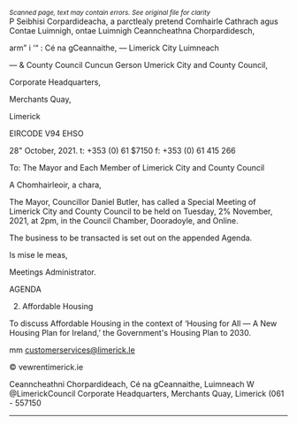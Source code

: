 *<small>Scanned page, text may contain errors. See original file for clarity</small>*  
P Seibhisi Corpardideacha,
a parctlealy pretend Comhairle Cathrach agus Contae Luimnigh,
ontae Luimnigh Ceanncheathna Chorpardidesch,

arm” i ‘“ : Cé na gCeannaithe,
— Limerick City Luimneach

— & County Council Cuncun Gerson
Umerick City and County Council,

Corporate Headquarters,

Merchants Quay,

Limerick

EIRCODE V94 EHSO

28" October, 2021. t: +353 (0) 61 $7150
f: +353 (0) 61 415 266

To: The Mayor and Each Member of Limerick City and County Council

A Chomhairleoir, a chara,

The Mayor, Councillor Daniel Butler, has called a Special Meeting of Limerick City and County
Council to be held on Tuesday, 2% November, 2021, at 2pm, in the Council Chamber,
Dooradoyle, and Online.

The business to be transacted is set out on the appended Agenda.

Is mise le meas,

Meetings Administrator.

AGENDA

2. Affordable Housing

To discuss Affordable Housing in the context of ‘Housing for All — A New Housing Plan
for Ireland,’ the Government's Housing Plan to 2030.

mm customerservices@limerick.le

© vewrentimerick.ie

Ceanncheathni Chorpardideach, Cé na gCeannaithe, Luimneach W @LimerickCouncil
Corporate Headquarters, Merchants Quay, Limerick (061 - 557150

---
